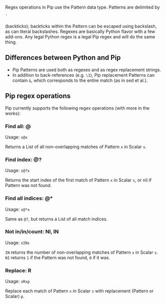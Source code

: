 
Regex operations in Pip use the Pattern data type. Patterns are delimited by <pre>`</pre> (backticks); backticks within the Pattern can be escaped using backslash, as can literal backslashes. Regexes are basically Python flavor with a few add-ons. Any legal Python regex is a legal Pip regex and will do the same thing.

## Differences between Python and Pip

 - Pip Patterns are used both as regexes and as regex replacement strings.
 - In addition to back-references (e.g. `\1`), Pip replacement Patterns can contain `&`, which corresponds to the entire match (as in sed et al.).

## Pip regex operations

Pip currently supports the following regex operations (with more in the works):

### Find all: @

Usage: `s@x`

Returns a List of all non-overlapping matches of Pattern `x` in Scalar `s`.

### Find index: @?

Usage: `s@?x`

Returns the start index of the first match of Pattern `x` in Scalar `s`, or nil if Pattern was not found.

### Find all indices: @*

Usage: `s@*x`

Same as `@?`, but returns a List of all match indices.

### Not in/in/count: NI, IN

Usage: `xINs`

`IN` returns the number of non-overlapping matches of Pattern `x` in Scalar `s`. `NI` returns `1` if the Pattern was not found, `0` if it was.

### Replace: R

Usage: `sRxp`

Replace each match of Pattern `x` in Scalar `s` with replacement (Pattern or Scalar) `p`.
